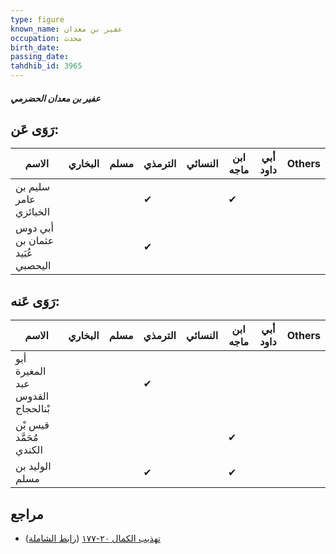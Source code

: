 ```yaml
---
type: figure
known_name: عفير بن معدان
occupation: محدث
birth_date:
passing_date:
tahdhib_id: 3965
---
```

##### عفير بن معدان الحضرمي

## رَوَى عَن:
| الاسم                           | البخاري | مسلم | الترمذي | النسائي | ابن ماجه | أبي داود | Others |
| ------------------------------- | ------- | ---- | ------- | ------- | -------- | -------- | ------ |
| سليم بن عامر الخبائزي           |         |      | ✔       |         | ✔        |          |        |
| أبي دوس عثمان بن عُبَيد اليحصبي |         |      | ✔       |         |          |          |        |
## رَوَى عَنه:
| الاسم                            | البخاري | مسلم | الترمذي | النسائي | ابن ماجه | أبي داود | Others |
| -------------------------------- | ------- | ---- | ------- | ------- | -------- | -------- | ------ |
| أبو المغيرة عبد القدوس بْنالحجاج |         |      | ✔       |         |          |          |        |
| قيس بْن مُحَمَّد الكندي          |         |      |         |         | ✔        |          |        |
| الوليد بن مسلم                   |         |      | ✔       |         | ✔        |          |        |
## مراجع
- [تهذيب الكمال ٢٠-١٧٧](obsidian://open?vault=Tahdhib-al-Kamal&file=Figures/٣٩٦٥-عفير%20بن%20معدان%20الحضرمي) ([رابط الشاملة](https://shamela.ws/book/3722/10307))